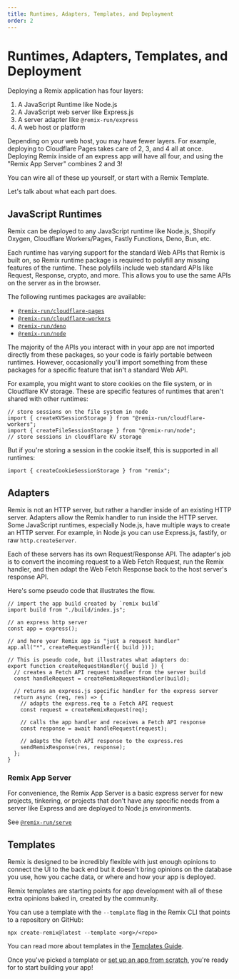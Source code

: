 ```yaml
---
title: Runtimes, Adapters, Templates, and Deployment
order: 2
---
```


# Runtimes, Adapters, Templates, and Deployment

Deploying a Remix application has four layers:

1. A JavaScript Runtime like Node.js
2. A JavaScript web server like Express.js
3. A server adapter like `@remix-run/express`
4. A web host or platform

Depending on your web host, you may have fewer layers. For example, deploying to Cloudflare Pages takes care of 2, 3, and 4 all at once. Deploying Remix inside of an express app will have all four, and using the "Remix App Server" combines 2 and 3!

You can wire all of these up yourself, or start with a Remix Template.

Let's talk about what each part does.

## JavaScript Runtimes

Remix can be deployed to any JavaScript runtime like Node.js, Shopify Oxygen, Cloudflare Workers/Pages, Fastly Functions, Deno, Bun, etc.

Each runtime has varying support for the standard Web APIs that Remix is built on, so Remix runtime package is required to polyfill any missing features of the runtime. These polyfills include web standard APIs like Request, Response, crypto, and more. This allows you to use the same APIs on the server as in the browser.

The following runtimes packages are available:

- [`@remix-run/cloudflare-pages`][remix-run-cloudflare-pages]
- [`@remix-run/cloudflare-workers`][remix-run-cloudflare-workers]
- [`@remix-run/deno`][remix-run-deno]
- [`@remix-run/node`][remix-run-node]

The majority of the APIs you interact with in your app are not imported directly from these packages, so your code is fairly portable between runtimes. However, occasionally you'll import something from these packages for a specific feature that isn't a standard Web API.

For example, you might want to store cookies on the file system, or in Cloudflare KV storage. These are specific features of runtimes that aren't shared with other runtimes:

```tsx
// store sessions on the file system in node
import { createKVSessionStorage } from "@remix-run/cloudflare-workers";
import { createFileSessionStorage } from "@remix-run/node";
// store sessions in cloudflare KV storage
```

But if you're storing a session in the cookie itself, this is supported in all runtimes:

```tsx
import { createCookieSessionStorage } from "remix";
```

## Adapters

Remix is not an HTTP server, but rather a handler inside of an existing HTTP server. Adapters allow the Remix handler to run inside the HTTP server. Some JavaScript runtimes, especially Node.js, have multiple ways to create an HTTP server. For example, in Node.js you can use Express.js, fastify, or raw `http.createServer`.

Each of these servers has its own Request/Response API. The adapter's job is to convert the incoming request to a Web Fetch Request, run the Remix handler, and then adapt the Web Fetch Response back to the host server's response API.

Here's some pseudo code that illustrates the flow.

```tsx
// import the app build created by `remix build`
import build from "./build/index.js";

// an express http server
const app = express();

// and here your Remix app is "just a request handler"
app.all("*", createRequestHandler({ build }));

// This is pseudo code, but illustrates what adapters do:
export function createRequestHandler({ build }) {
  // creates a Fetch API request handler from the server build
  const handleRequest = createRemixRequestHandler(build);

  // returns an express.js specific handler for the express server
  return async (req, res) => {
    // adapts the express.req to a Fetch API request
    const request = createRemixRequest(req);

    // calls the app handler and receives a Fetch API response
    const response = await handleRequest(request);

    // adapts the Fetch API response to the express.res
    sendRemixResponse(res, response);
  };
}
```

### Remix App Server

For convenience, the Remix App Server is a basic express server for new projects, tinkering, or projects that don't have any specific needs from a server like Express and are deployed to Node.js environments.

See [`@remix-run/serve`][serve]

## Templates

Remix is designed to be incredibly flexible with just enough opinions to connect the UI to the back end but it doesn't bring opinions on the database you use, how you cache data, or where and how your app is deployed.

Remix templates are starting points for app development with all of these extra opinions baked in, created by the community.

You can use a template with the `--template` flag in the Remix CLI that points to a repository on GitHub:

```
npx create-remix@latest --template <org>/<repo>
```

You can read more about templates in the [Templates Guide][templates-guide].

Once you've picked a template or [set up an app from scratch][quickstart], you're ready for to start building your app!

[templates]: https://remix.guide/templates
[serve]: ../other-api/serve
[quickstart]: ../start/quickstart
[templates-guide]: ../guides/templates
[remix-run-cloudflare-pages]: https://www.npmjs.com/package/@remix-run/cloudflare-pages
[remix-run-cloudflare-workers]: https://www.npmjs.com/package/@remix-run/cloudflare-workers
[remix-run-deno]: https://www.npmjs.com/package/@remix-run/deno
[remix-run-node]: https://www.npmjs.com/package/@remix-run/node
